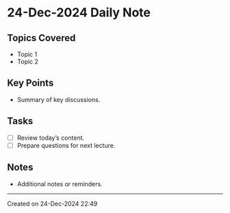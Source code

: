 # 24-Dec-2024 Daily Note

## Topics Covered
- Topic 1
- Topic 2

## Key Points
- Summary of key discussions.

## Tasks
- [ ] Review today’s content.
- [ ] Prepare questions for next lecture.

## Notes
- Additional notes or reminders.

---

Created on 24-Dec-2024 22:49

